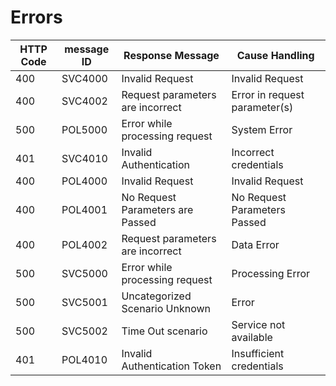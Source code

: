 # Errors



HTTP Code | message ID | Response Message |	Cause Handling
--------- | ---------- | ---------------- | --------------
400 | SVC4000 | Invalid Request 					| Invalid Request
400 | SVC4002 | Request parameters  are incorrect	| Error in request parameter(s)
500 | POL5000 | Error while processing request		| System Error
401 | SVC4010 | Invalid Authentication				| Incorrect credentials
400 | POL4000 | Invalid Request 					| Invalid Request
400 | POL4001 | No Request Parameters are Passed	| No  Request Parameters Passed
400 | POL4002 | Request parameters are incorrect	| Data Error
500 | SVC5000 | Error while processing request		| Processing Error
500 | SVC5001 | Uncategorized Scenario	Unknown 	| Error
500 | SVC5002 | Time Out scenario					| Service not available
401 | POL4010 | Invalid Authentication Token		| Insufficient credentials
